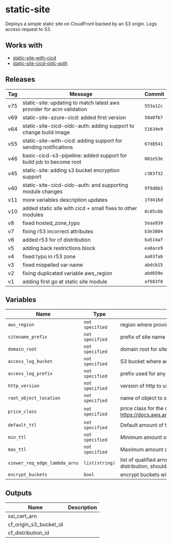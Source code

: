 static-site
======


Deploys a simple static site on CloudFront backed by an S3 origin.  Logs access request to S3.

Works with
------

* [static-site-with-cicd](../static-site-with-cicd/README.md)
* [static-site-cicd-oidc-auth](../static-site-cicd-oidc-auth/README.md)



Releases
------

|Tag | Message | Commit|
--- | --- | ---
v75 | static-site: updating to match latest aws provider for acm validation | `553a12c`
v69 | static-site-azure-cicd: added first version | `50a0fb7`
v64 | static-site-cicd-oidc-auth: adding support to change build image | `51634e9`
v55 | static-site-with-cicd: adding support for sending notifications | `67d8541`
v46 | basic-cicd-s3-pipeline: added support for build job to become root | `001e53e`
v45 | static-site: adding s3 bucket encryption support | `c383f32`
v40 | static-site-cicd-oidc-auth: and supporting module changes | `9f9d6b3`
v11 | more variables description updates | `1fd416d`
v10 | added static site with cicd + small fixes to other modules | `8c85c6b`
v8 | fixed hosted_zone_typo | `5eaa939`
v7 | fixing r53 incorrect attributes | `b3e3804`
v6 | added r53 for cf distribution | `6a514af`
v5 | adding back restrictions block | `ea8ace9`
v4 | fixed typo in r53 zone | `aa03fab`
v3 | fixed mispelled var name | `abdcb15`
v2 | fixing duplicated variable aws_region | `abd659e`
v1 | adding first go at static site module | `af683f8`

Variables
------

|Name | Type | Description | Default Value|
--- | --- | --- | ---
`aws_region` | `not specified` | region where provisioning should happen | ``
`sitename_prefix` | `not specified` | prefix of site name e.g. for www.example.com this would be www | ``
`domain_root` | `not specified` | domain root for site e.g. example.com.  This must be available in Route53. | ``
`access_log_bucket` | `not specified` | S3 bucket where access logs will be placed | ``
`access_log_prefix` | `not specified` | prefix used for any access logs written to S3 | ``
`http_version` | `not specified` | version of http to use on this site | `http2`
`root_object_location` | `not specified` | name of object to show when root of site is opened in a browser | `index.html`
`price_class` | `not specified` | price class for the distribution, for more details see here https://docs.aws.amazon.com/cloudfront/latest/APIReference/API_DistributionConfig.html | `PriceClass_All`
`default_ttl` | `not specified` | Default amount of time (in seconds) that an object is in a CloudFront cache | `60`
`min_ttl` | `not specified` | Minimum amount of time that you want objects to stay in CloudFront caches | `0`
`max_ttl` | `not specified` | Maximum amount of time (in seconds) that an object is in a CloudFront cache | `3600`
`viewer_req_edge_lambda_arns` | `list(string)` | list of qualified arns or viewer request edge lambdas which should be placed on the distribution, should all be in us-east-1 | `[]`
`encrypt_buckets` | `bool` | encrypt buckets with default AWS keys | `false`

Outputs
------

|Name | Description|
--- | ---
ssl_cert_arn | 
cf_origin_s3_bucket_id | 
cf_distribution_id | 

